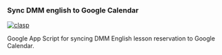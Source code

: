 ### Sync DMM english to Google Calendar

[![clasp](https://img.shields.io/badge/built%20with-clasp-4285f4.svg)](https://github.com/google/clasp)

Google App Script for syncing DMM English lesson reservation to Google Calendar.
